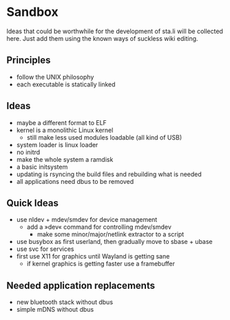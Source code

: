 Sandbox
=======

Ideas that could be worthwhile for the development of sta.li
will be collected here. Just add them using the known ways
of suckless wiki editing.

Principles
----------

* follow the UNIX philosophy
* each executable is statically linked

Ideas
-----

* maybe a different format to ELF
* kernel is a monolithic Linux kernel
	* still make less used modules loadable (all kind of USB)
* system loader is linux loader
* no initrd
* make the whole system a ramdisk
* a basic initsystem
* updating is rsyncing the build files and rebuilding what is needed
* all applications need dbus to be removed

Quick Ideas
-----------

* use nldev + mdev/smdev for device management
	* add a »dev« command for controlling mdev/smdev
		* make some minor/major/netlink extractor to a script
* use busybox as first userland, then gradually move to sbase + ubase
* use svc for services
* first use X11 for graphics until Wayland is getting sane
	* if kernel graphics is getting faster use a framebuffer

Needed application replacements
-------------------------------

* new bluetooth stack without dbus
* simple mDNS without dbus
